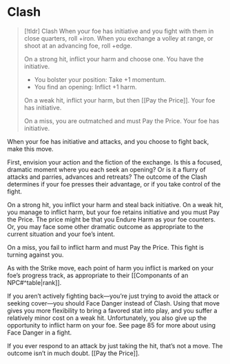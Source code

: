 # Clash
>[!tldr] Clash
>When your foe has initiative and you fight with them in close quarters, roll +iron. When you exchange a volley at range, or shoot at an advancing foe, roll +edge.
>
>On a strong hit, inflict your harm and choose one. You have the initiative.
>- You bolster your position: Take +1 momentum.
>- You find an opening: Inflict +1 harm.
>
>On a weak hit, inflict your harm, but then [[Pay the Price]]. Your foe has initiative.
>
>On a miss, you are outmatched and must Pay the Price. Your foe has initiative.

When your foe has initiative and attacks, and you choose to fight back, make this move.

First, envision your action and the fiction of the exchange. Is this a focused, dramatic moment where you each seek an opening? Or is it a flurry of attacks and parries, advances and retreats? The outcome of the Clash determines if your foe presses their advantage, or if you take control of the fight.

On a strong hit, you inflict your harm and steal back initiative. On a weak hit, you manage to inflict harm, but your foe retains initiative and you must Pay the Price. The price might be that you Endure Harm as your foe counters. Or, you may face some other dramatic outcome as appropriate to the current situation and your foe’s intent.

On a miss, you fail to inflict harm and must Pay the Price. This fight is turning against you.

As with the Strike move, each point of harm you inflict is marked on your foe’s progress track, as appropriate to their [[Componants of an NPC#^table|rank]].

If you aren’t actively fighting back—you’re just trying to avoid the attack or seeking cover—you should Face Danger instead of Clash. Using that move gives you more flexibility to bring a favored stat into play, and you suffer a relatively minor cost on a weak hit. Unfortunately, you also give up the opportunity to inflict harm on your foe. See page 85 for more about using Face Danger in a fight.

If you ever respond to an attack by just taking the hit, that’s not a move. The outcome isn’t in much doubt. [[Pay the Price]].